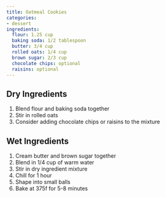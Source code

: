 ```yaml
---
title: Oatmeal Cookies
categories:
- dessert
ingredients:
  flour: 1.25 cup
  baking soda: 1/2 tablespoon
  butter: 3/4 cup
  rolled oats: 1/4 cup
  brown sugar: 2/3 cup
  chocolate chips: optional
  raisins: optional
---
```

## Dry Ingredients
1. Blend flour and baking soda together
2. Stir in rolled oats
3. Consider adding chocolate chips or raisins to the mixture

## Wet Ingredients
1. Cream butter and brown sugar together
2. Blend in 1/4 cup of warm water
3. Stir in dry ingredient mixture
4. Chill for 1 hour
5. Shape into small balls
6. Bake at 375f for 5-8 minutes 